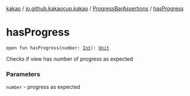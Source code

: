 [kakao](../../index.md) / [io.github.kakaocup.kakao](../index.md) / [ProgressBarAssertions](index.md) / [hasProgress](./has-progress.md)

# hasProgress

`open fun hasProgress(number: `[`Int`](https://kotlinlang.org/api/latest/jvm/stdlib/kotlin/-int/index.html)`): `[`Unit`](https://kotlinlang.org/api/latest/jvm/stdlib/kotlin/-unit/index.html)

Checks if view has number of progress as expected

### Parameters

`number` - progress as expected